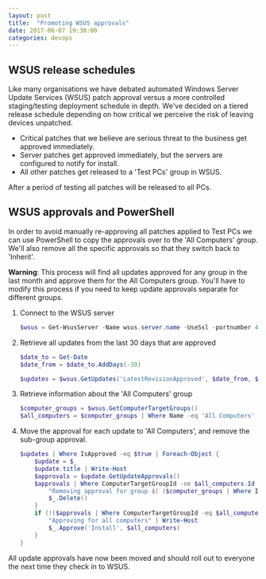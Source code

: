 ```yaml
---
layout: post
title:  "Promoting WSUS approvals"
date: 2017-06-07 19:30:00
categories: devops
---
```


## WSUS release schedules

Like many organisations we have debated automated Windows Server Update Services
(WSUS) patch approval versus a more controlled staging/testing deployment
schedule in depth. We've decided on a tiered release schedule depending on how
critical we perceive the risk of leaving devices unpatched.

* Critical patches that we believe are serious threat to the business get
approved immediately.
* Server patches get approved immediately, but the servers are configured to
notify for install.
* All other patches get released to a 'Test PCs' group in WSUS.

After a period of testing all patches will be released to all PCs.

## WSUS approvals and PowerShell

In order to avoid manually re-approving all patches applied to Test PCs we can
use PowerShell to copy the approvals over to the 'All Computers' group. We'll
also remove all the specific approvals so that they switch back to 'Inherit'.

**Warning**: This process will find all updates approved for any group in the
last month and approve them for the All Computers group. You'll have to modify
this process if you need to keep update approvals separate for different groups.

1. Connect to the WSUS server

	```powershell
	$wsus = Get-WsusServer -Name wsus.server.name -UseSsl -portnumber 443
	```

1. Retrieve all updates from the last 30 days that are approved

	```powershell
	$date_to = Get-Date
	$date_from = $date_to.AddDays(-30)

	$updates = $wsus.GetUpdates('LatestRevisionApproved', $date_from, $date_to, $null, $null)
	```

1. Retrieve information about the 'All Computers' group

	```powershell
	$computer_groups = $wsus.GetComputerTargetGroups()
	$all_computers = $computer_groups | Where Name -eq 'All Computers'
	```

1. Move the approval for each update to 'All Computers', and remove the
sub-group approval.

	```powershell
	$updates | Where IsApproved -eq $true | Foreach-Object {
		$update = $_
		$update.title | Write-Host
		$approvals = $update.GetUpdateApprovals()
		$approvals | Where ComputerTargetGroupId -ne $all_computers.Id | %{
			"Removing approval for group $( ($computer_groups | Where Id -eq $_.ComputerTargetGroupId).Name )" | Write-Host
			$_.Delete()
		}
		if (!($approvals | Where ComputerTargetGroupId -eq $all_computers.Id)) {
			"Approving for all computers" | Write-Host
			$_.Approve('Install', $all_computers)
		}
	}
	```

All update approvals have now been moved and should roll out to everyone the
next time they check in to WSUS.
